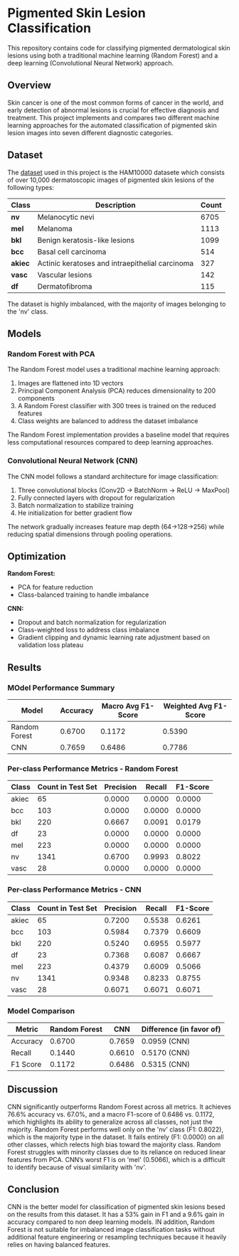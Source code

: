 # Pigmented Skin Lesion Classification

This repository contains code for classifying pigmented dermatological skin lesions using both a traditional machine learning (Random Forest) and a deep learning (Convolutional Neural Network) approach.

## Overview

Skin cancer is one of the most common forms of cancer in the world, and early detection of abnormal lesions is crucial for effective diagnosis and treatment. This project implements and compares two different machine learning approaches for the automated classification of pigmented skin lesion images into seven different diagnostic categories.

## Dataset

The [dataset](https://dataverse.harvard.edu/dataset.xhtml?persistentId=doi:10.7910/DVN/DBW86T)
 used in this project is the HAM10000 datasete which consists of over 10,000 dermatoscopic images of pigmented skin lesions of the following types:

| Class | Description | Count |
|-------|-------------|-------|
| **nv** | Melanocytic nevi | 6705 |
| **mel** | Melanoma | 1113 |
| **bkl** | Benign keratosis-like lesions | 1099 |
| **bcc** | Basal cell carcinoma | 514 |
| **akiec** | Actinic keratoses and intraepithelial carcinoma | 327 |
| **vasc** | Vascular lesions | 142 |
| **df** | Dermatofibroma | 115 |

The dataset is highly imbalanced, with the majority of images belonging to the 'nv' class.

## Models

### Random Forest with PCA
The Random Forest model uses a traditional machine learning approach:

1. Images are flattened into 1D vectors
2. Principal Component Analysis (PCA) reduces dimensionality to 200 components
3. A Random Forest classifier with 300 trees is trained on the reduced features
4. Class weights are balanced to address the dataset imbalance

The Random Forest implementation provides a baseline model that requires less computational resources compared to deep learning approaches.

### Convolutional Neural Network (CNN)
The CNN model follows a standard architecture for image classification:

1. Three convolutional blocks (Conv2D → BatchNorm → ReLU → MaxPool)
2. Fully connected layers with dropout for regularization
3. Batch normalization to stabilize training
4. He initialization for better gradient flow

The network gradually increases feature map depth (64→128→256) while reducing spatial dimensions through pooling operations.

## Optimization

**Random Forest:**

* PCA for feature reduction
* Class-balanced training to handle imbalance

**CNN:**

* Dropout and batch normalization for regularization
* Class-weighted loss to address class imbalance
* Gradient clipping and dynamic learning rate adjustment based on validation loss plateau

## Results

### MOdel Performance Summary

| Model | Accuracy | Macro Avg F1-Score | Weighted Avg F1-Score |
|-------|----------|-------------------|----------------------|
| Random Forest | 0.6700 | 0.1172 | 0.5390 |
| CNN   | 0.7659 | 0.6486 | 0.7786 |

### Per-class Performance Metrics - Random Forest

| Class | Count in Test Set | Precision | Recall | F1-Score |
|-------|-----------------|-----------|--------|----------|
| akiec | 65 | 0.0000 | 0.0000 | 0.0000 |
| bcc   | 103 | 0.0000 | 0.0000 | 0.0000 |
| bkl   | 220 | 0.6667 | 0.0091 | 0.0179 |
| df    | 23 | 0.0000 | 0.0000 | 0.0000 |
| mel   | 223 | 0.0000 | 0.0000 | 0.0000 |
| nv    | 1341 | 0.6700 | 0.9993 | 0.8022 |
| vasc  | 28 | 0.0000 | 0.0000 | 0.0000 |

### Per-class Performance Metrics - CNN

| Class | Count in Test Set | Precision | Recall | F1-Score |
|-------|-----------------|-----------|--------|----------|
| akiec | 65 | 0.7200 | 0.5538 | 0.6261 |
| bcc   | 103 | 0.5984 | 0.7379 | 0.6609 |
| bkl   | 220 | 0.5240 | 0.6955 | 0.5977 |
| df    | 23 | 0.7368 | 0.6087 | 0.6667 |
| mel   | 223 | 0.4379 | 0.6009 | 0.5066 |
| nv    | 1341 | 0.9348 | 0.8233 | 0.8755 |
| vasc  | 28 | 0.6071 | 0.6071 | 0.6071 |

### Model Comparison

| Metric | Random Forest | CNN | Difference (in favor of) |
|--------|-----|---------------|--------------------------|
| Accuracy | 0.6700 | 0.7659 | 0.0959 (CNN) |
| Recall | 0.1440 | 0.6610 | 0.5170 (CNN) |
| F1 Score | 0.1172 | 0.6486 | 0.5315 (CNN) |

## Discussion
CNN significantly outperforms Random Forest across all metrics. It achieves 76.6% accuracy vs. 67.0%, and a macro F1-score of 0.6486 vs. 0.1172, which highlights its ability to generalize across all classes, not just the majority. Random Forest performs well only on the 'nv' class (F1: 0.8022), which is the majority type in the dataset. It fails entirely (F1: 0.0000) on all other classes, which relects high bias toward the majority class. Random Forest struggles with minority classes due to its reliance on reduced linear features from PCA. CNN’s worst F1 is on 'mel' (0.5066), which is a difficult to identify because of visual similarity with 'nv'.

## Conclusion
CNN is the better model for classification of pigmented skin lesions besed on the results from this dataset. It has a 53% gain in F1 and a 9.6% gain in accuracy compared to non deep learning models. IN addition, Random Forest is not suitable for imbalanced image classification tasks without additional feature engineering or resampling techniques because it heavily relies on having balanced features.
